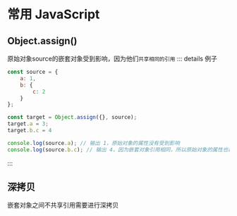 # 常用 JavaScript
## Object.assign()
原始对象source的嵌套对象受到影响，因为他们`共享相同的引用`
::: details 例子
```javascript
const source = {
    a: 1,
    b: {
        c: 2
    }
};

const target = Object.assign({}, source);
target.a = 3;
target.b.c = 4

console.log(source.a); // 输出 1，原始对象的属性没有受到影响
console.log(source.b.c); // 输出 4，因为嵌套对象引用相同，所以原始对象的属性也被修改
```
:::

## 深拷贝
嵌套对象之间不共享引用需要进行深拷贝
